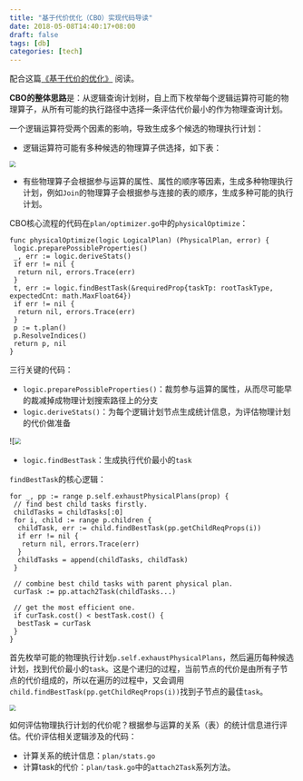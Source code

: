 ```yaml
---
title: "基于代价优化（CBO）实现代码导读"
date: 2018-05-08T14:40:17+08:00
draft: false
tags: [db]
categories: [tech]
---
```


配合这篇[《基于代价的优化》](https://pingcap.com/blog-cn/tidb-source-code-reading-8/) 阅读。

**CBO的整体思路**是：从逻辑查询计划树，自上而下枚举每个逻辑运算符可能的物理算子，从所有可能的执行路径中选择一条评估代价最小的作为物理查询计划。

一个逻辑运算符受两个因素的影响，导致生成多个候选的物理执行计划：

* 逻辑运算符可能有多种候选的物理算子供选择，如下表：

<img src="https://cdn.mazhen.tech/images/202207011441145.png" style="zoom:67%;" />

* 有些物理算子会根据参与运算的属性、属性的顺序等因素，生成多种物理执行计划，例如`Join`的物理算子会根据参与连接的表的顺序，生成多种可能的执行计划。

CBO核心流程的代码在`plan/optimizer.go`中的`physicalOptimize`：

```
func physicalOptimize(logic LogicalPlan) (PhysicalPlan, error) {
 logic.preparePossibleProperties()
 _, err := logic.deriveStats()
 if err != nil {
  return nil, errors.Trace(err)
 }
 t, err := logic.findBestTask(&requiredProp{taskTp: rootTaskType, expectedCnt: math.MaxFloat64})
 if err != nil {
  return nil, errors.Trace(err)
 }
 p := t.plan()
 p.ResolveIndices()
 return p, nil
}
```

三行关键的代码：

* `logic.preparePossibleProperties()`：裁剪参与运算的属性，从而尽可能早的裁减掉成物理计划搜索路径上的分支
* `logic.deriveStats()`：为每个逻辑计划节点生成统计信息，为评估物理计划的代价做准备

![<img src="https://cdn.mazhen.tech/images/202207011441188.png" style="zoom:67%;" />

* `logic.findBestTask`：生成执行代价最小的`task`

`findBestTask`的核心逻辑：

```
for _, pp := range p.self.exhaustPhysicalPlans(prop) {
 // find best child tasks firstly.
 childTasks = childTasks[:0]
 for i, child := range p.children {
  childTask, err := child.findBestTask(pp.getChildReqProps(i))
  if err != nil {
   return nil, errors.Trace(err)
  }
  childTasks = append(childTasks, childTask)
 }

 // combine best child tasks with parent physical plan.
 curTask := pp.attach2Task(childTasks...)

 // get the most efficient one.
 if curTask.cost() < bestTask.cost() {
  bestTask = curTask
 }
}
```

首先枚举可能的物理执行计划`p.self.exhaustPhysicalPlans`，然后遍历每种候选计划，找到代价最小的`task`。这是个递归的过程，当前节点的代价是由所有子节点的代价组成的，所以在遍历的过程中，又会调用`child.findBestTask(pp.getChildReqProps(i))`找到子节点的最佳`task`。

<img src="https://cdn.mazhen.tech/images/202207011442083.png" style="zoom:67%;" />

如何评估物理执行计划的代价呢？根据参与运算的关系（表）的统计信息进行评估。代价评估相关逻辑涉及的代码：

* 计算关系的统计信息：`plan/stats.go`
* 计算task的代价：`plan/task.go`中的`attach2Task`系列方法。
